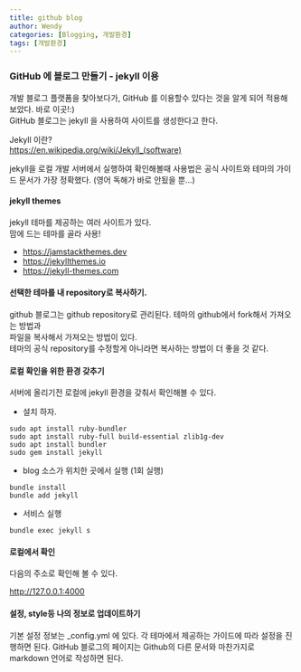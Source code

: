 ```yaml
---
title: github blog
author: Wendy
categories: [Blogging, 개발환경]
tags: [개발환경]
---
```


### GitHub 에 블로그 만들기 - jekyll 이용

개발 블로그 플랫폼을 찾아보다가, GitHub 를 이용할수 있다는 것을 알게 되어 적용해 보았다. 바로 이곳!:)  
GitHub 블로그는 jekyll 을 사용하여 사이트를 생성한다고 한다. 

Jekyll 이란?  
<https://en.wikipedia.org/wiki/Jekyll_(software)>  

jekyll을 로컬 개발 서버에서 실행하여 확인해볼때 사용법은 공식 사이트와 테마의 가이드 문서가 가장 정확했다. (영어 독해가 바로 안됬을 뿐...)

#### jekyll themes 

jekyll 테마를 제공하는 여러 사이트가 있다.  
맘에 드는 테마를 골라 사용!

- <https://jamstackthemes.dev>
- <https://jekyllthemes.io>
- <https://jekyll-themes.com>

#### 선택한 테마를 내 repository로 복사하기.

github 블로그는 github repository로 관리된다.
테마의 github에서 fork해서 가져오는 방법과   
파일을 복사해서 가져오는 방법이 있다.  
테마의 공식 repository를 수정할게 아니라면 복사하는 방법이 더 좋을 것 같다.


#### 로컬 확인을 위한 환경 갖추기

서버에 올리기전 로컬에 jekyll 환경을 갖춰서 확인해볼 수 있다.

- 설치 하자.
```console
sudo apt install ruby-bundler
sudo apt install ruby-full build-essential zlib1g-dev
sudo apt install bundler
sudo gem install jekyll
```

- blog 소스가 위치한 곳에서 실행 (1회 실행)

```console
bundle install
bundle add jekyll
```

- 서비스 실행

```console
bundle exec jekyll s
```


#### 로컬에서 확인

다음의 주소로 확인해 볼 수 있다.

http://127.0.0.1:4000


#### 설정, style등 나의 정보로 업데이트하기

기본 설정 정보는 _config.yml 에 있다. 각 테마에서 제공하는 가이드에 따라 설정을 진행하면 된다.
GitHub 블로그의 페이지는 Github의 다른 문서와 마찬가지로 markdown 언어로 작성하면 된다.  

